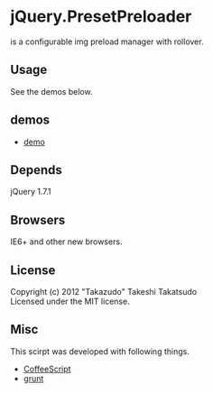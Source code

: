 # jQuery.PresetPreloader

is a configurable img preload manager with rollover.

## Usage

See the demos below.

## demos

* [demo](http://takazudo.github.com/jQuery.PresetPreloader/demo/)

## Depends

jQuery 1.7.1  

## Browsers

IE6+ and other new browsers.  

## License

Copyright (c) 2012 "Takazudo" Takeshi Takatsudo  
Licensed under the MIT license.

## Misc

This scirpt was developed with following things.  

 * [CoffeeScript][coffeescript]
 * [grunt][grunt]

[coffeescript]: http://coffeescript.org/ "CoffeeScript"
[grunt]: https://github.com/cowboy/grunt "grunt"
